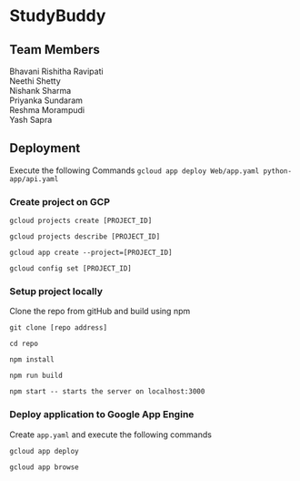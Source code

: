 # StudyBuddy

## Team Members
Bhavani Rishitha Ravipati <br>
Neethi Shetty <br>
Nishank Sharma <br>
Priyanka Sundaram <br>
Reshma Morampudi <br>
Yash Sapra <br>

## Deployment 
Execute the following Commands 
`gcloud app deploy Web/app.yaml python-app/api.yaml`

### Create project on GCP 
```
gcloud projects create [PROJECT_ID]

gcloud projects describe [PROJECT_ID]

gcloud app create --project=[PROJECT_ID]

gcloud config set [PROJECT_ID] 
```

### Setup project locally
Clone the repo from gitHub and build using npm 
```
git clone [repo address]

cd repo 

npm install

npm run build 

npm start -- starts the server on localhost:3000
````

### Deploy application to Google App Engine 

Create `app.yaml` and execute the following commands 
```
gcloud app deploy

gcloud app browse 
```
